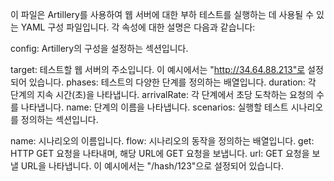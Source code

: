 이 파일은 Artillery를 사용하여 웹 서버에 대한 부하 테스트를 실행하는 데 사용될 수 있는 YAML 구성 파일입니다. 각 속성에 대한 설명은 다음과 같습니다:

config: Artillery의 구성을 설정하는 섹션입니다.

target: 테스트할 웹 서버의 주소입니다. 이 예시에서는 "http://34.64.88.213"로 설정되어 있습니다.
phases: 테스트의 다양한 단계를 정의하는 배열입니다.
duration: 각 단계의 지속 시간(초)을 나타냅니다.
arrivalRate: 각 단계에서 초당 도착하는 요청의 수를 나타냅니다.
name: 단계의 이름을 나타냅니다.
scenarios: 실행할 테스트 시나리오를 정의하는 섹션입니다.

name: 시나리오의 이름입니다.
flow: 시나리오의 동작을 정의하는 배열입니다.
get: HTTP GET 요청을 나타내며, 해당 URL에 GET 요청을 보냅니다.
url: GET 요청을 보낼 URL을 나타냅니다. 이 예시에서는 "/hash/123"으로 설정되어 있습니다.